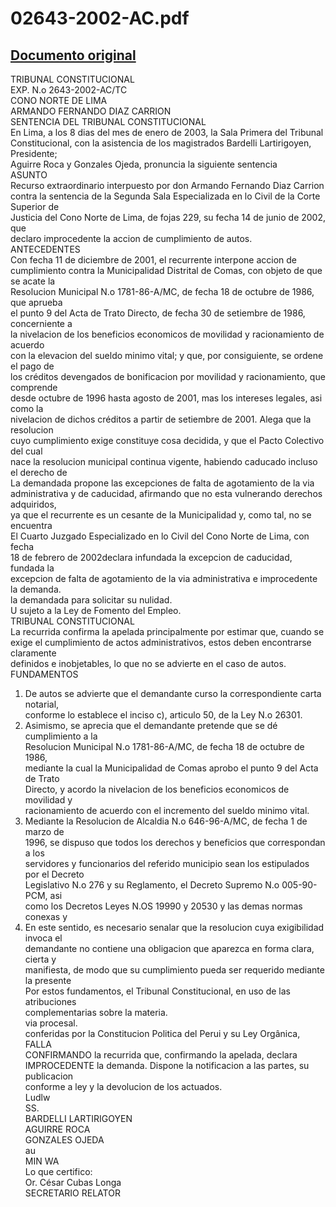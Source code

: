 
02643-2002-AC.pdf
=================
  
[Documento original](https://tc.gob.pe/jurisprudencia/2003/02643-2002-AC.pdf)  
---  
TRIBUNAL CONSTITUCIONAL  
EXP. N.o 2643-2002-AC/TC  
CONO NORTE DE LIMA  
ARMANDO FERNANDO DIAZ CARRION  
SENTENCIA DEL TRIBUNAL CONSTITUCIONAL  
En Lima, a los 8 dias del mes de enero de 2003, la Sala Primera del Tribunal  
Constitucional, con la asistencia de los magistrados Bardelli Lartirigoyen, Presidente;  
Aguirre Roca y Gonzales Ojeda, pronuncia la siguiente sentencia  
ASUNTO  
Recurso extraordinario interpuesto por don Armando Fernando Diaz Carrion  
contra la sentencia de la Segunda Sala Especializada en lo Civil de la Corte Superior de  
Justicia del Cono Norte de Lima, de fojas 229, su fecha 14 de junio de 2002, que  
declaro improcedente la accion de cumplimiento de autos.  
ANTECEDENTES  
Con fecha 11 de diciembre de 2001, el recurrente interpone accion de  
cumplimiento contra la Municipalidad Distrital de Comas, con objeto de que se acate la  
Resolucion Municipal N.o 1781-86-A/MC, de fecha 18 de octubre de 1986, que aprueba  
el punto 9 del Acta de Trato Directo, de fecha 30 de setiembre de 1986, concerniente a  
la nivelacion de los beneficios economicos de movilidad y racionamiento de acuerdo  
con la elevacion del sueldo minimo vital; y que, por consiguiente, se ordene el pago de  
los créditos devengados de bonificacion por movilidad y racionamiento, que comprende  
desde octubre de 1996 hasta agosto de 2001, mas los intereses legales, asi como la  
nivelacion de dichos créditos a partir de setiembre de 2001. Alega que la resolucion  
cuyo cumplimiento exige constituye cosa decidida, y que el Pacto Colectivo del cual  
nace la resolucion municipal continua vigente, habiendo caducado incluso el derecho de  
La demandada propone las excepciones de falta de agotamiento de la via  
administrativa y de caducidad, afirmando que no esta vulnerando derechos adquiridos,  
ya que el recurrente es un cesante de la Municipalidad y, como tal, no se encuentra  
El Cuarto Juzgado Especializado en lo Civil del Cono Norte de Lima, con fecha  
18 de febrero de 2002declara infundada la excepcion de caducidad, fundada la  
excepcion de falta de agotamiento de la via administrativa e improcedente la demanda.  
la demandada para solicitar su nulidad.  
U sujeto a la Ley de Fomento del Empleo.  
TRIBUNAL CONSTITUCIONAL  
La recurrida confirma la apelada principalmente por estimar que, cuando se  
exige el cumplimiento de actos administrativos, estos deben encontrarse claramente  
definidos e inobjetables, lo que no se advierte en el caso de autos.  
FUNDAMENTOS  
1. De autos se advierte que el demandante curso la correspondiente carta notarial,  
conforme lo establece el inciso c), articulo 50, de la Ley N.o 26301.  
2. Asimismo, se aprecia que el demandante pretende que se dé cumplimiento a la  
Resolucion Municipal N.o 1781-86-A/MC, de fecha 18 de octubre de 1986,  
mediante la cual la Municipalidad de Comas aprobo el punto 9 del Acta de Trato  
Directo, y acordo la nivelacion de los beneficios economicos de movilidad y  
racionamiento de acuerdo con el incremento del sueldo minimo vital.  
3. Mediante la Resolucion de Alcaldia N.o 646-96-A/MC, de fecha 1 de marzo de  
1996, se dispuso que todos los derechos y beneficios que correspondan a los  
servidores y funcionarios del referido municipio sean los estipulados por el Decreto  
Legislativo N.o 276 y su Reglamento, el Decreto Supremo N.o 005-90-PCM, asi  
como los Decretos Leyes N.OS 19990 y 20530 y las demas normas conexas y  
4. En este sentido, es necesario senalar que la resolucion cuya exigibilidad invoca el  
demandante no contiene una obligacion que aparezca en forma clara, cierta y  
manifiesta, de modo que su cumplimiento pueda ser requerido mediante la presente  
Por estos fundamentos, el Tribunal Constitucional, en uso de las atribuciones  
complementarias sobre la materia.  
via procesal.  
conferidas por la Constitucion Politica del Perui y su Ley Orgânica,  
FALLA  
CONFIRMANDO la recurrida que, confirmando la apelada, declara  
IMPROCEDENTE la demanda. Dispone la notificacion a las partes, su publicacion  
conforme a ley y la devolucion de los actuados.  
Ludlw  
SS.  
BARDELLI LARTIRIGOYEN  
AGUIRRE ROCA  
GONZALES OJEDA  
au  
MIN WA  
Lo que certifico:  
Or. César Cubas Longa  
SECRETARIO RELATOR
